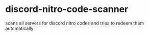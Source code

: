 # discord-nitro-code-scanner
scans all servers for discord nitro codes and tries to redeem them automatically 
